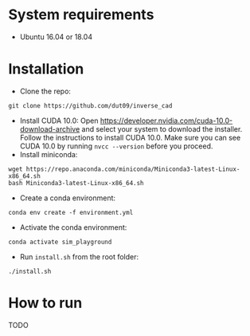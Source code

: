 # System requirements
- Ubuntu 16.04 or 18.04

# Installation
- Clone the repo:
```
git clone https://github.com/dut09/inverse_cad
```
- Install CUDA 10.0: Open https://developer.nvidia.com/cuda-10.0-download-archive and select your system to download the installer. Follow the instructions to install CUDA 10.0. Make sure you can see CUDA 10.0 by running `nvcc --version` before you proceed.
- Install miniconda:
```
wget https://repo.anaconda.com/miniconda/Miniconda3-latest-Linux-x86_64.sh
bash Miniconda3-latest-Linux-x86_64.sh
```
- Create a conda environment:
```
conda env create -f environment.yml
```
- Activate the conda environment:
```
conda activate sim_playground
```
- Run `install.sh` from the root folder:
```
./install.sh
```

# How to run
TODO
